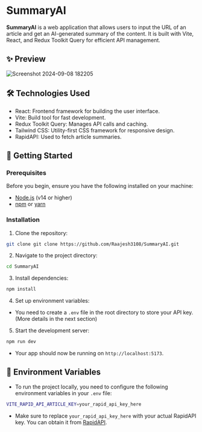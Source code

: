 # SummaryAI

**SummaryAI** is a web application that allows users to input the URL of an article and get an AI-generated summary of the content. It is built with Vite, React, and Redux Toolkit Query for efficient API management.

## ✨ Preview

![Screenshot 2024-09-08 182205](https://github.com/user-attachments/assets/2ed11eb2-f138-47bf-8273-de5d2b78725d)

## 🛠️ Technologies Used

- React: Frontend framework for building the user interface.
- Vite: Build tool for fast development.
- Redux Toolkit Query: Manages API calls and caching.
- Tailwind CSS: Utility-first CSS framework for responsive design.
- RapidAPI: Used to fetch article summaries.

## 🌱 Getting Started

### Prerequisites

Before you begin, ensure you have the following installed on your machine:

- [Node.js](https://nodejs.org/en) (v14 or higher)
- [npm](https://docs.npmjs.com/getting-started) or [yarn](https://www.npmjs.com/package/yarnjs?activeTab=readme)

### Installation

1. Clone the repository:

```bash
git clone git clone https://github.com/Raajesh3108/SummaryAI.git
```

2. Navigate to the project directory:

```bash
cd SummaryAI
```

3. Install dependencies:

```bash
npm install
```

4. Set up environment variables:

- You need to create a `.env` file in the root directory to store your API key. (More details in the next section)

5. Start the development server:

```bash
npm run dev
```

- Your app should now be running on `http://localhost:5173`.

## 🚀 Environment Variables

- To run the project locally, you need to configure the following environment variables in your `.env` file:

```bash
VITE_RAPID_API_ARTICLE_KEY=your_rapid_api_key_here
```

- Make sure to replace `your_rapid_api_key_here` with your actual RapidAPI key. You can obtain it from [RapidAPI](https://rapidapi.com/hub).